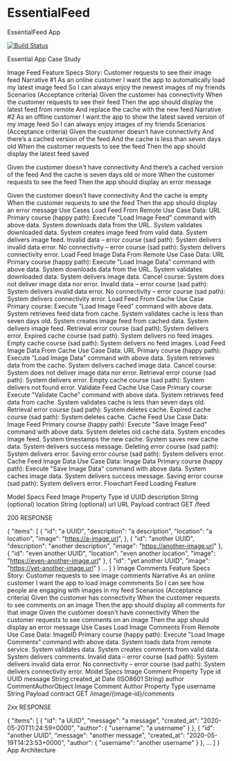 # EssentialFeed
EssentialFeed App

[![Build Status](https://app.travis-ci.com/krishnascoding/EssentialFeed.svg?branch=main)](https://app.travis-ci.com/krishnascoding/EssentialFeed)

Essential App Case Study
  

Image Feed Feature Specs
Story: Customer requests to see their image feed
Narrative #1
As an online customer
I want the app to automatically load my latest image feed
So I can always enjoy the newest images of my friends
Scenarios (Acceptance criteria)
Given the customer has connectivity
 When the customer requests to see their feed
 Then the app should display the latest feed from remote
  And replace the cache with the new feed
Narrative #2
As an offline customer
I want the app to show the latest saved version of my image feed
So I can always enjoy images of my friends
Scenarios (Acceptance criteria)
Given the customer doesn't have connectivity
  And there’s a cached version of the feed
  And the cache is less than seven days old
 When the customer requests to see the feed
 Then the app should display the latest feed saved

Given the customer doesn't have connectivity
  And there’s a cached version of the feed
  And the cache is seven days old or more
 When the customer requests to see the feed
 Then the app should display an error message

Given the customer doesn't have connectivity
  And the cache is empty
 When the customer requests to see the feed
 Then the app should display an error message
Use Cases
Load Feed From Remote Use Case
Data:
URL
Primary course (happy path):
Execute "Load Image Feed" command with above data.
System downloads data from the URL.
System validates downloaded data.
System creates image feed from valid data.
System delivers image feed.
Invalid data – error course (sad path):
System delivers invalid data error.
No connectivity – error course (sad path):
System delivers connectivity error.
Load Feed Image Data From Remote Use Case
Data:
URL
Primary course (happy path):
Execute "Load Image Data" command with above data.
System downloads data from the URL.
System validates downloaded data.
System delivers image data.
Cancel course:
System does not deliver image data nor error.
Invalid data – error course (sad path):
System delivers invalid data error.
No connectivity – error course (sad path):
System delivers connectivity error.
Load Feed From Cache Use Case
Primary course:
Execute "Load Image Feed" command with above data.
System retrieves feed data from cache.
System validates cache is less than seven days old.
System creates image feed from cached data.
System delivers image feed.
Retrieval error course (sad path):
System delivers error.
Expired cache course (sad path):
System delivers no feed images.
Empty cache course (sad path):
System delivers no feed images.
Load Feed Image Data From Cache Use Case
Data:
URL
Primary course (happy path):
Execute "Load Image Data" command with above data.
System retrieves data from the cache.
System delivers cached image data.
Cancel course:
System does not deliver image data nor error.
Retrieval error course (sad path):
System delivers error.
Empty cache course (sad path):
System delivers not found error.
Validate Feed Cache Use Case
Primary course:
Execute "Validate Cache" command with above data.
System retrieves feed data from cache.
System validates cache is less than seven days old.
Retrieval error course (sad path):
System deletes cache.
Expired cache course (sad path):
System deletes cache.
Cache Feed Use Case
Data:
Image Feed
Primary course (happy path):
Execute "Save Image Feed" command with above data.
System deletes old cache data.
System encodes image feed.
System timestamps the new cache.
System saves new cache data.
System delivers success message.
Deleting error course (sad path):
System delivers error.
Saving error course (sad path):
System delivers error.
Cache Feed Image Data Use Case
Data:
Image Data
Primary course (happy path):
Execute "Save Image Data" command with above data.
System caches image data.
System delivers success message.
Saving error course (sad path):
System delivers error.
Flowchart
Feed Loading Feature

Model Specs
Feed Image
Property	Type
id	UUID
description	String (optional)
location	String (optional)
url	URL
Payload contract
GET /feed

200 RESPONSE

{
	"items": [
		{
			"id": "a UUID",
			"description": "a description",
			"location": "a location",
			"image": "https://a-image.url",
		},
		{
			"id": "another UUID",
			"description": "another description",
			"image": "https://another-image.url"
		},
		{
			"id": "even another UUID",
			"location": "even another location",
			"image": "https://even-another-image.url"
		},
		{
			"id": "yet another UUID",
			"image": "https://yet-another-image.url"
		}
		...
	]
}
Image Comments Feature Specs
Story: Customer requests to see image comments
Narrative
As an online customer
I want the app to load image commments
So I can see how people are engaging with images in my feed
Scenarios (Acceptance criteria)
Given the customer has connectivity
 When the customer requests to see comments on an image
 Then the app should display all comments for that image
Given the customer doesn't have connectivity
 When the customer requests to see comments on an image
 Then the app should display an error message
Use Cases
Load Image Comments From Remote Use Case
Data:
ImageID
Primary course (happy path):
Execute "Load Image Comments" command with above data.
System loads data from remote service.
System validates data.
System creates comments from valid data.
System delivers comments.
Invalid data – error course (sad path):
System delivers invalid data error.
No connectivity – error course (sad path):
System delivers connectivity error.
Model Specs
Image Comment
Property	Type
id	UUID
message	String
created_at	Date (ISO8601 String)
author	CommentAuthorObject
Image Comment Author
Property	Type
username	String
Payload contract
GET /image/{image-id}/comments

2xx RESPONSE

{
	"items": [
		{
			"id": "a UUID",
			"message": "a message",
			"created_at": "2020-05-20T11:24:59+0000",
			"author": {
				"username": "a username"
			}
		},
		{
			"id": "another UUID",
			"message": "another message",
			"created_at": "2020-05-19T14:23:53+0000",
			"author": {
				"username": "another username"
			}
		},
		...
	]
}
App Architecture
